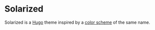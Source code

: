 # Solarized

Solarized is a [Hugo](https://github.com/gohugoio/hugo) theme inspired by a [color scheme](http://ethanschoonover.com/solarized) of the same name.
